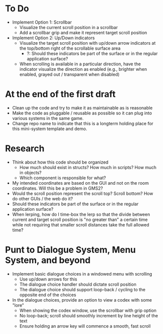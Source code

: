 # To Do
- Implement Option 1: Scrollbar
  - Visualize the current scroll position in a scrollbar
  - Add a scrollbar grip and make it represent target scroll position
- Implement Option 2: Up/Down indicators
  - Visualize the target scroll position with up/down arrow indicators at the top/bottom right of the scrollable surface area
    - ?: Should these indicators be part of the surface or in the regular application surface?
  - When scrolling is available in a particular direction, have the indicator visualize the direction as enabled (e.g., brighter when enabled, grayed out / transparent when disabled)

# At the end of the first draft
- Clean up the code and try to make it as maintainable as is reasonable
- Make the code as pluggable / reusable as possible so it can plug into various systems in the same game.
- Change repo name to indicate that this is a longterm holding place for this mini-system template and demo.
  
# Research
- Think about how this code should be organized
  - How much should exist in structs? How much in scripts? How much in objects?
  - Which component is responsible for what?
- My intended coordinates are based on the GUI and not on the room coordinates. Will this be a problem in GMS2?
- Would the scroll position represent the scroll top? Scroll bottom? How do other GUIs / the web do it?
- Should these indicators be part of the surface or in the regular application surface?
- When lerping, how do I time-box the lerp so that the divide between current and target scroll position is "no greater than" a certain time while not requiring that smaller scroll distances take the full allowed time?

# Punt to Dialogue System, Menu System, and beyond
- Implement basic dialogue choices in a windowed menu with scrolling
  - Use up/down arrows for this
  - The dialogue choice handler should dictate scroll position
  - The dialogue choice should support loop-back / cycling to the opposite end of the choices
- In the dialogue choices, provide an option to view a codex with some "lore"
  - When showing the codex window, use the scrollbar with grip option
  - No loop-back; scroll should smoothly increment by line height of the text
  - Ensure holding an arrow key will commence a smooth, fast scroll